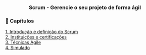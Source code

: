 <div align="center">
  
  ### Scrum - Gerencie o seu projeto de forma ágil
  
</div>

### 📜 Capítulos

[1. Introdução e definição do Scrum](https://github.com/RobsonVinicius/Scrum/blob/main/1.%20Scrum%20-%20Gerencie%20o%20seu%20projeto%20%20de%20forma%20%C3%A1gil/1.%20Introdu%C3%A7%C3%A3o%20e%20defini%C3%A7%C3%A3o%20do%20Scrum.md)<br>
[2. Instituições e certificações](https://github.com/RobsonVinicius/Scrum/blob/main/1.%20Scrum%20-%20Gerencie%20o%20seu%20projeto%20%20de%20forma%20%C3%A1gil/2.%20Institui%C3%A7%C3%B5es%20e%20certifica%C3%A7%C3%B5es.md)<br>
[3. Técnicas Agile](https://github.com/RobsonVinicius/Scrum/blob/main/1.%20Scrum%20-%20Gerencie%20o%20seu%20projeto%20%20de%20forma%20%C3%A1gil/3.%20T%C3%A9cnicas%20Agile.md)<br>
[4. Simulado](https://github.com/RobsonVinicius/Scrum/blob/main/1.%20Scrum%20-%20Gerencie%20o%20seu%20projeto%20%20de%20forma%20%C3%A1gil/4.%20Simulado.md) 
